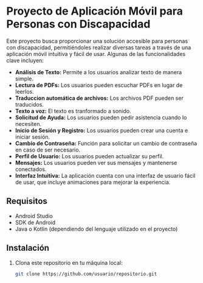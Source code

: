 # Proyecto de Aplicación Móvil para Personas con Discapacidad

Este proyecto busca proporcionar una solución accesible para personas con discapacidad, permitiéndoles realizar diversas tareas a través de una aplicación móvil intuitiva y fácil de usar. Algunas de las funcionalidades clave incluyen:

- **Análisis de Texto:** Permite a los usuarios analizar texto de manera simple.
- **Lectura de PDFs:** Los usuarios pueden escuchar PDFs en lugar de leerlos.
- **Traduccion automática de archivos:** Los archivos PDF pueden ser traducidos.
- **Texto a voz:** El texto es tranformado a sonido.
- **Solicitud de Ayuda:** Los usuarios pueden pedir asistencia cuando lo necesiten.
- **Inicio de Sesión y Registro:** Los usuarios pueden crear una cuenta e iniciar sesión.
- **Cambio de Contraseña:** Función para solicitar un cambio de contraseña en caso de ser necesario.
- **Perfil de Usuario:** Los usuarios pueden actualizar su perfil.
- **Mensajes:** Los usuarios pueden ver sus mensajes y mantenerse conectados.
- **Interfaz Intuitiva:** La aplicación cuenta con una interfaz de usuario fácil de usar, que incluye animaciones para mejorar la experiencia.

## Requisitos

- Android Studio
- SDK de Android
- Java o Kotlin (dependiendo del lenguaje utilizado en el proyecto)

## Instalación

1. Clona este repositorio en tu máquina local:
   ```bash
   git clone https://github.com/usuario/repositorio.git
